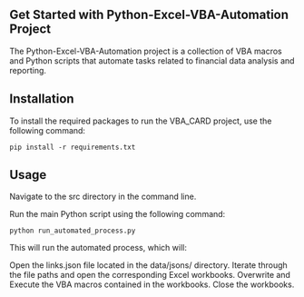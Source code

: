 ## Get Started with Python-Excel-VBA-Automation Project
The Python-Excel-VBA-Automation project is a collection of VBA macros and Python scripts that automate tasks related to financial data analysis and reporting.


## Installation
To install the required packages to run the VBA_CARD project, use the following command:

```
pip install -r requirements.txt
```
## Usage
Navigate to the src directory in the command line.

Run the main Python script using the following command:

```
python run_automated_process.py
```

This will run the automated process, which will:

Open the links.json file located in the data/jsons/ directory.
Iterate through the file paths and open the corresponding Excel workbooks.
Overwrite and Execute the VBA macros contained in the workbooks.
Close the workbooks.
